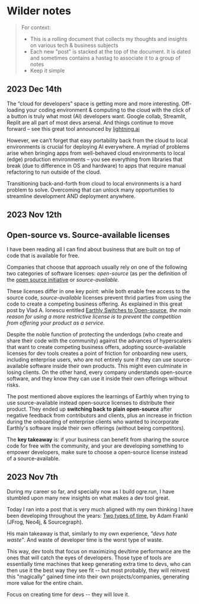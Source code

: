 # Wilder notes

> For context:
>
> - This is a rolling document that collects my thoughts and insights on various tech & business subjects
> - Each new "post" is stacked at the top of the document. It is dated and sometimes contains a hastag to associate it to a group of notes
> - Keep it simple

## 2023 Dec 14th

The “cloud for developers” space is getting more and more interesting. Off-loading your coding environment & computing to the cloud with the click of a button is truly what most (AI) developers want. Google collab, Streamlit, Replit are all part of most devs arsenal. And things continue to move forward – see this great tool announced by [lightning.ai](https://www.linkedin.com/posts/pytorch-lightning_lightning-ai-studios-ugcPost-7140763990384599041-XLN9?utm_source=share&utm_medium=member_desktop)  

However, we can’t forget that easy portability back from the cloud to local environments is crucial for deploying AI everywhere. A myriad of problems arise when bringing apps from well-behaved cloud environments to local (edge) production environments – you see everything from libraries that break (due to difference in OS and hardware) to apps that require manual refactoring to run outside of the cloud. 

Transitioning back-and-forth from cloud to local environments is a hard problem to solve. Overcoming that can unlock many opportunities to streamline development AND deployment anywhere.   

## 2023 Nov 12th

## Open-source vs. Source-available licenses

I have been reading all I can find about business that are built on top of code that is available for free.

Companies that choose that approach usually rely on one of the following two categories of software licenses: *open-source* (as per the definition of the [open source initiative](https://opensource.org/) or *source-available*.

These licenses differ in one key point: while both enable free access to the source code, *source-available* licenses prevent thrid parties from using the code to create a competing business offering. As explained in this great post by Vlad A. Ionescu entitled [Earthly Switches to Open-source](https://earthly.dev/blog/earthly-open-source/), *the main reason for using a more restrictive license is to prevent the competition from offering your product as a service*.

Despite the noble function of protecting the underdogs (who create and share their code with the community) against the advances of hyperscalers that want to create competing
business offers, adopting source-available licenses for dev tools creates a point of friction for onboarding new users, including enterprise users, who are not entirely sure if
they can use source-available software inside their own products. This might even culminate in losing clients. On the other hand, every company understands open-source software, and
they know they can use it inside their own offerings without risks.

The post mentioned above explores the learnings of Earthly when trying to use source-available instead open-source licenses to distribute their product. They ended up **switching back
to plain open-source** after negative feedback from contributors and clients, plus an increase in friction during the onboarding of enterprise clients who wanted to incorporate
Earthly's software inside their own offerings (without being competitors).

The **key takeaway** is: if your business can benefit from sharing the source code for free with the community, and your are developing something to empower developers, make
sure to choose a open-source license instead of a source-available.


## 2023 Nov 7th

During my career so far, and specially now as I build ogre.run, I have stumbled upon many new insights on what makes a dev tool great.

Today I ran into a post that is very much aligned with my own thinking I have been developing throughout the years: [Two types of time](https://medium.com/@graphmaven/two-types-of-time-222a1a1d3dc), by Adam Frankl (JFrog, Neo4j, & Sourcegraph).

His main takeaway is that, similarly to my own experience, *"devs hate waste"*. And waste of developer time is the worst type of waste.

This way, dev tools that focus on maximizing dev/time performance are the ones that will catch the eyes of developers. Those type of tools are essentially time machines
that keep generating extra time to devs, who can then use it the best way they see fit -- but most probably, they will reinvest this "magically" gained time into
their own projects/companies, generating more value for the entire chain.

Focus on creating time for devs -- they will love it.

